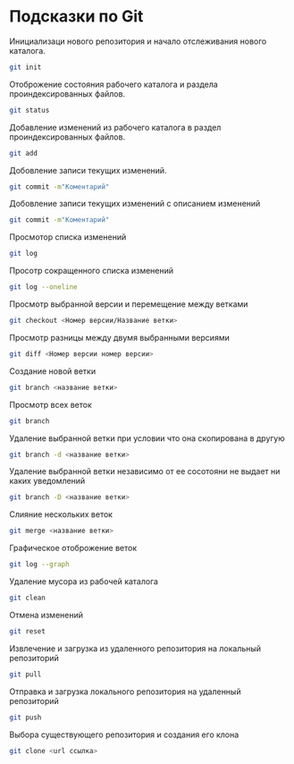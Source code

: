 # Подсказки по Git

Инициализаци нового репозитория и начало отслеживания нового каталога.
```sh
git init
```
Отоброжение состояния рабочего каталога и раздела проиндексированных файлов.
```sh
git status
```

Добавление изменений из рабочего каталога в раздел проиндексированных файлов.
```sh
git add
```
Добовление записи текущих изменений.
```sh
git commit -m"Коментарий"
```
Добовление записи текущих изменений с описанием изменений 
```sh
git commit -m"Коментарий"
```
Просмотор списка изменений
```sh
git log
```
Просотр сокращенного списка изменений 
```sh
git log --oneline
```
Просмотр выбранной версии и перемещение между ветками
```sh 
git checkout <Номер версии/Название ветки>
```
Просмотр разницы между двумя выбранными версиями
```sh
git diff <Номер версии номер версии>
```
Создание новой ветки
```sh
git branch <название ветки>
```
Просмотр всех веток
```sh
git branch 
```
Удаление выбранной ветки при условии что она скопирована в другую
```sh
git branch -d <название ветки>
```
Удаление выбранной ветки независимо от ее сосотояни не выдает ни каких уведомлений
```sh
git branch -D <название ветки>
```
Слияние нескольких веток
```sh
git merge <название ветки>
```
Графическое отоброжение веток
```sh
git log --graph
```
Удаление мусора из рабочей каталога
```sh
git clean
```
Отмена изменений 
```sh
git reset
```
Извлечение и загрузка из удаленного репозитория на локальный репозиторий
```sh
git pull
```
Отправка и загрузка локального репозитория на удаленный репозиторий
```sh
git push
```
Выбора существующего репозитория и создания его клона
```sh
git clone <url ссылка>
```